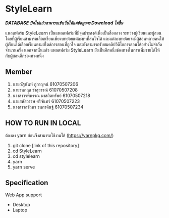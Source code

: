 # StyleLearn

***DATABASE ปิดไปแล้วสามารถเข้่าเว็บได้แต่ข้อมูลจะ Download ไม่ขึ้น***

แพลตฟอร์ม StyleLearn เป็นแพลตฟอร์มที่มีจุดประสงค์เพื่อเป็นสื่อกลาง
ระหว่างผู้เรียนและผู้สอน โดยที่ผู้เรียนสามารถเลือกเรียนเพียงบทย่อยแต่ละบทที่สนใจได้
และแต่ละบทย่อยจะมีผู้สอนหลายคนให้ผู้เรียนได้เลือกเรียนตามสไตล์การสอนที่ถูกใจ
และยังสามารถรับชมคลิปวิดีโอการสอนได้อย่างไม่จำกัดจำนวนครั้ง นอกจากนั้นแล้ว
แพลตฟอร์ม StyleLearn ยังเป็นอีกหนึ่งช่องทางในการเพิ่มรายได้ให้กับผู้สอนอีกช่องทางหนึ่ง
## Member
1. นายณัฐนันท์      ภู่กาญจน์  61070507206
2. นายธนกฤต       ขำสุวรรณ์  61070507208
3. นางสาวรพีพรรณ   มาสถิตทรัพย์ 61070507218
4. นายสหัสวรรษ     ศรีจันทร์ 61070507223
5. นางสาวสรัลพร    ธนกรดิษฐ์  61070507234
## HOW TO RUN IN LOCAL
ต้องลง yarn ก่อนจึงสามารถใช้งานได้ (https://yarnpkg.com/)
1. git clone [link of this repository]
2. cd StyleLearn
3. cd stylelearn
4. yarn
5. yarn serve
## Specification
Web App support
- Desktop
- Laptop
